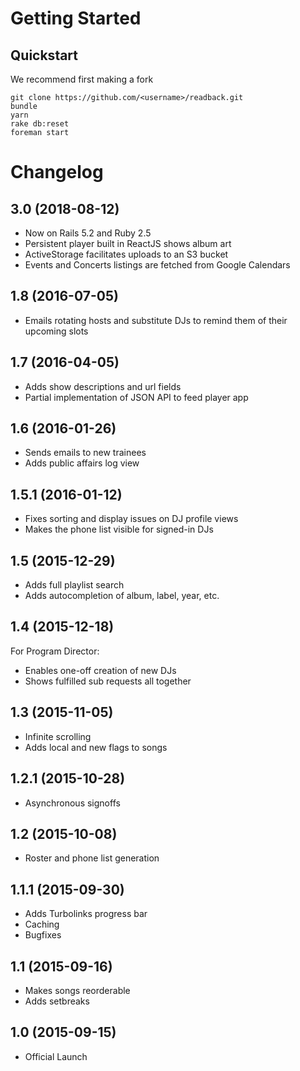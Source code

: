 # Getting Started

## Quickstart
We recommend first making a fork

    git clone https://github.com/<username>/readback.git
    bundle
    yarn
    rake db:reset
    foreman start



# Changelog

## 3.0 (2018-08-12)
+ Now on Rails 5.2 and Ruby 2.5
+ Persistent player built in ReactJS shows album art
+ ActiveStorage facilitates uploads to an S3 bucket
+ Events and Concerts listings are fetched from Google Calendars

## 1.8 (2016-07-05)
+ Emails rotating hosts and substitute DJs to remind them of their upcoming
  slots

## 1.7 (2016-04-05)
+ Adds show descriptions and url fields
+ Partial implementation of JSON API to feed player app

## 1.6 (2016-01-26)
+ Sends emails to new trainees
+ Adds public affairs log view

## 1.5.1 (2016-01-12)
+ Fixes sorting and display issues on DJ profile views
+ Makes the phone list visible for signed-in DJs

## 1.5 (2015-12-29)
+ Adds full playlist search
+ Adds autocompletion of album, label, year, etc.

## 1.4 (2015-12-18)
For Program Director:
+ Enables one-off creation of new DJs
+ Shows fulfilled sub requests all together

## 1.3 (2015-11-05)
+ Infinite scrolling
+ Adds local and new flags to songs

## 1.2.1 (2015-10-28)
+ Asynchronous signoffs

## 1.2 (2015-10-08)
+ Roster and phone list generation

## 1.1.1 (2015-09-30)
+ Adds Turbolinks progress bar
+ Caching
+ Bugfixes

## 1.1 (2015-09-16)
+ Makes songs reorderable
+ Adds setbreaks

## 1.0 (2015-09-15)
+ Official Launch
